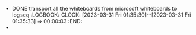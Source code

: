 - DONE transport all the whiteboards from microsoft whiteboards to logseq
  :LOGBOOK:
  CLOCK: [2023-03-31 Fri 01:35:30]--[2023-03-31 Fri 01:35:33] =>  00:00:03
  :END:
-